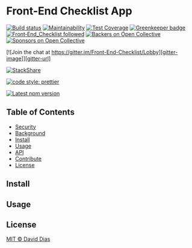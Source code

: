 # Front-End Checklist App

[![Build status][travis-image]][travis-url] [![Maintainability][codeclimate-maintainability-image]][codeclimate-maintainability-url] [![Test Coverage][codeclimate-coverage-image]][codeclimate-coverage-url] [![Greenkeeper badge][greenkeeper-img]][greenkeeper-url] [![Front‑End_Checklist followed][frontendchecklist-image]][frontendchecklist-url] [![Backers on Open Collective][opencollective-backers-image]][opencollective-backers-url] [![Sponsors on Open Collective][opencollective-sponsors-image]][opencollective-sponsors-url]



[![Join the chat at https://gitter.im/Front-End-Checklist/Lobby][gitter-image]][gitter-url]


[![StackShare](https://img.shields.io/badge/tech-stack-0690fa.svg?style=flat)](https://stackshare.io/thedaviddias/front-end-checklist)

[![code style: prettier](https://img.shields.io/badge/code_style-prettier-ff69b4.svg?style=flat-square)](https://github.com/prettier/prettier)

[![Latest npm version](https://img.shields.io/npm/v/auto-changelog.svg)](https://www.npmjs.com/package/auto-changelog)



## Table of Contents

- [Security](#security)
- [Background](#background)
- [Install](#install)
- [Usage](#usage)
- [API](#api)
- [Contribute](#contribute)
- [License](#license)



## Install

## Usage


## License

[MIT © David Dias](../LICENSE)





[travis-image]: https://travis-ci.org/thedaviddias/Front-End-Checklist.svg
[travis-url]: https://travis-ci.org/thedaviddias/Front-End-Checklist

[greenkeeper-img]: https://badges.greenkeeper.io/thedaviddias/Front-End-Checklist.svg
[greenkeeper-url]: https://greenkeeper.io/

[gitter-image]: https://badges.gitter.im/Front-End-Checklist/Lobby.svg
[gitter-url]: https://gitter.im/Front-End-Checklist/Lobby?utm_source=badge&utm_medium=badge&utm_campaign=pr-badge&utm_content=badge

[opencollective-backers-image]: https://opencollective.com/front-end-checklist/backers/badge.svg
[opencollective-backers-url]: #backers

[opencollective-sponsors-image]: https://opencollective.com/front-end-checklist/sponsors/badge.svg
[opencollective-sponsors-url]: #sponsors

[frontendchecklist-image]: https://img.shields.io/badge/Front‑End_Checklist-followed-brightgreen.svg
[frontendchecklist-url]: https://github.com/thedaviddias/Front-End-Checklist/

[codeclimate-maintainability-image]: https://api.codeclimate.com/v1/badges/55642648e3348bfe38eb/maintainability
[codeclimate-maintainability-url]: https://codeclimate.com/repos/59f3015dd77fc102a50008ee/maintainability

[codeclimate-coverage-image]: https://api.codeclimate.com/v1/badges/55642648e3348bfe38eb/test_coverage
[codeclimate-coverage-url]: https://codeclimate.com/repos/59f3015dd77fc102a50008ee/test_coverage
